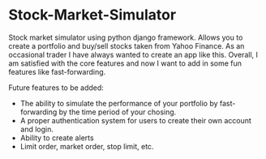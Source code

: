 # Stock-Market-Simulator
Stock market simulator using python django framework. 
Allows you to create a portfolio and buy/sell stocks taken from Yahoo Finance. 
As an occasional trader I have always wanted to create an app like this. Overall, I am satisfied with the core features and now I want to add in some fun features like fast-forwarding. 

Future features to be added:
- The ability to simulate the performance of your portfolio by fast-forwarding by the time period of your chosing.
- A proper authentication system for users to create their own account and login. 
- Ability to create alerts
- Limit order, market order, stop limit, etc. 
